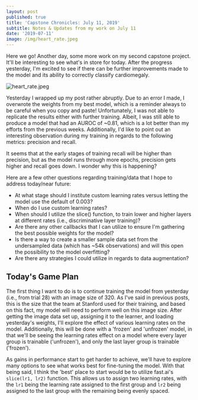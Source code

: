 ```yaml
---
layout: post
published: true
title: 'Capstone Chronicles: July 11, 2019'
subtitle: Notes & Updates from my work on July 11
date: '2019-07-11'
image: /img/heart_rate.jpeg
---
```

Here we go! Another day, some more work on my second capstone project. It'll be interesting to see what's in store for today. After the progress yesterday, I'm excited to see if there can be further improvements made to the model and its ability to correctly classify cardiomegaly.


![heart_rate.jpeg]({{site.baseurl}}/img/heart_rate.jpeg)


Yesterday I wrapped up my post rather abruptly. Due to an error I made, I overwrote the weights from my best model, which is a reminder always to be careful when you copy and paste! Unfortunately, I was not able to replicate the results either with further training. Albeit, I was still able to produce a model that had an AUROC of ~0.81, which is a lot better than my efforts from the previous weeks. Additionally, I'd like to point out an interesting observation during my training in regards to the following metrics: precision and recall. 

It seems that at the early stages of training recall will be higher than precision, but as the model runs through more epochs, precision gets higher and recall goes down. I wonder why this is happening? 

Here are a few other questions regarding training/data that I hope to address today/near future:

- At what stage should I institute custom learning rates versus letting the model use the default of 0.003?
- When do I use custom learning rates?
- When should I utilize the slice() function, to train lower and higher layers at different rates (i.e., discriminative layer training)?
- Are there any other callbacks that I can utilize to ensure I'm gathering the best possible weights for the model? 
- Is there a way to create a smaller sample data set from the undersampled data (which has ~54k observations) and will this open the possibility to the model overfitting? 
- Are there any strategies I could utilize in regards to data augmentation? 

## Today's Game Plan

The first thing I want to do is to continue training the model from yesterday (i.e., from trial 28) with an image size of 320. As I've said in previous posts, this is the size that the team at Stanford used for their training, and based on this fact, my model will need to perform well on this image size. After getting the image data set up, assigning it to the learner, and loading yesterday's weights, I'll explore the effect of various learning rates on the model. Additionally, this will be done with a 'frozen' and 'unfrozen' model, in that we'll be seeing the learning rates effect on a model where every layer group is trainable ('unfrozen'), and only the last layer group is trainable ('frozen'). 

As gains in performance start to get harder to achieve, we'll have to explore many options to see what works best for fine-tuning the model. With that being said, I think the 'best' place to start would be to utilize fast.ai's `slice(lr1, lr2)` function. This allows us to assign two learning rates, with the `lr1` being the learning rate assigned to the first group and `lr2` being assigned to the last group with the remaining being evenly spaced. 